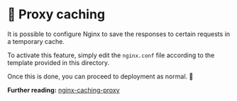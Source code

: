 # 🧺 Proxy caching

It is possible to configure Nginx to save the responses to certain requests in a temporary cache.

To activate this feature, simply edit the `nginx.conf` file according to the template provided in this directory.

Once this is done, you can proceed to deployment as normal. 🚀

**Further reading:** [nginx-caching-proxy](https://www.sheshbabu.com/posts/nginx-caching-proxy/)
